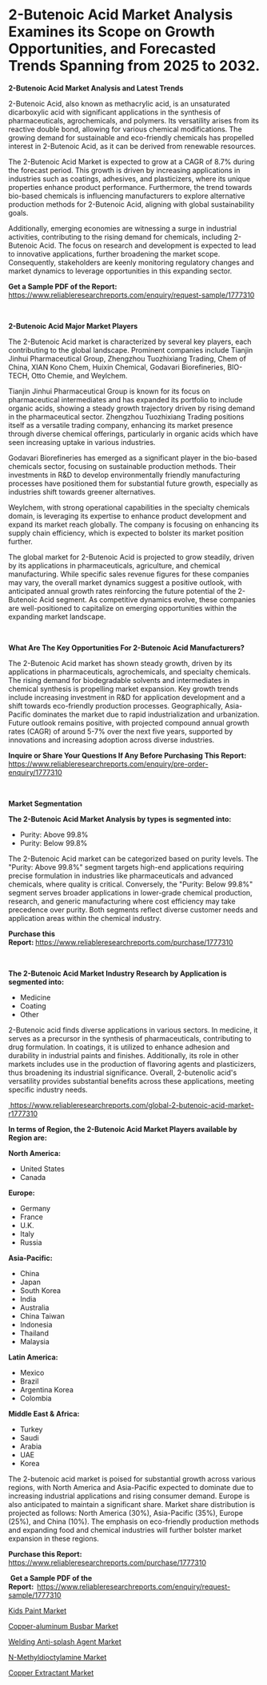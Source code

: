 <p><h1>2-Butenoic Acid Market Analysis Examines its Scope on Growth Opportunities, and Forecasted Trends Spanning from 2025 to 2032.</h1></p><p><strong>2-Butenoic Acid Market Analysis and Latest Trends</strong></p>
<p><p>2-Butenoic Acid, also known as methacrylic acid, is an unsaturated dicarboxylic acid with significant applications in the synthesis of pharmaceuticals, agrochemicals, and polymers. Its versatility arises from its reactive double bond, allowing for various chemical modifications. The growing demand for sustainable and eco-friendly chemicals has propelled interest in 2-Butenoic Acid, as it can be derived from renewable resources.</p><p>The 2-Butenoic Acid Market is expected to grow at a CAGR of 8.7% during the forecast period. This growth is driven by increasing applications in industries such as coatings, adhesives, and plasticizers, where its unique properties enhance product performance. Furthermore, the trend towards bio-based chemicals is influencing manufacturers to explore alternative production methods for 2-Butenoic Acid, aligning with global sustainability goals.</p><p>Additionally, emerging economies are witnessing a surge in industrial activities, contributing to the rising demand for chemicals, including 2-Butenoic Acid. The focus on research and development is expected to lead to innovative applications, further broadening the market scope. Consequently, stakeholders are keenly monitoring regulatory changes and market dynamics to leverage opportunities in this expanding sector.</p></p>
<p><strong>Get a Sample PDF of the Report:&nbsp;</strong> <a href="https://www.reliableresearchreports.com/enquiry/request-sample/1777310?utm_campaign=34&utm_medium=2&utm_source=Github&utm_content=ia&utm_term=02022025&utm_id=2-butenoic-acid">https://www.reliableresearchreports.com/enquiry/request-sample/1777310</a></p>
<p>&nbsp;</p>
<p><strong>2-Butenoic Acid Major Market Players</strong></p>
<p><p>The 2-Butenoic Acid market is characterized by several key players, each contributing to the global landscape. Prominent companies include Tianjin Jinhui Pharmaceutical Group, Zhengzhou Tuozhixiang Trading, Chem of China, XIAN Kono Chem, Huixin Chemical, Godavari Biorefineries, BIO-TECH, Otto Chemie, and Weylchem. </p><p>Tianjin Jinhui Pharmaceutical Group is known for its focus on pharmaceutical intermediates and has expanded its portfolio to include organic acids, showing a steady growth trajectory driven by rising demand in the pharmaceutical sector. Zhengzhou Tuozhixiang Trading positions itself as a versatile trading company, enhancing its market presence through diverse chemical offerings, particularly in organic acids which have seen increasing uptake in various industries.</p><p>Godavari Biorefineries has emerged as a significant player in the bio-based chemicals sector, focusing on sustainable production methods. Their investments in R&D to develop environmentally friendly manufacturing processes have positioned them for substantial future growth, especially as industries shift towards greener alternatives.</p><p>Weylchem, with strong operational capabilities in the specialty chemicals domain, is leveraging its expertise to enhance product development and expand its market reach globally. The company is focusing on enhancing its supply chain efficiency, which is expected to bolster its market position further.</p><p>The global market for 2-Butenoic Acid is projected to grow steadily, driven by its applications in pharmaceuticals, agriculture, and chemical manufacturing. While specific sales revenue figures for these companies may vary, the overall market dynamics suggest a positive outlook, with anticipated annual growth rates reinforcing the future potential of the 2-Butenoic Acid segment. As competitive dynamics evolve, these companies are well-positioned to capitalize on emerging opportunities within the expanding market landscape.</p></p>
<p>&nbsp;</p>
<p><strong>What Are The Key Opportunities For 2-Butenoic Acid Manufacturers?</strong></p>
<p><p>The 2-Butenoic Acid market has shown steady growth, driven by its applications in pharmaceuticals, agrochemicals, and specialty chemicals. The rising demand for biodegradable solvents and intermediates in chemical synthesis is propelling market expansion. Key growth trends include increasing investment in R&D for application development and a shift towards eco-friendly production processes. Geographically, Asia-Pacific dominates the market due to rapid industrialization and urbanization. Future outlook remains positive, with projected compound annual growth rates (CAGR) of around 5-7% over the next five years, supported by innovations and increasing adoption across diverse industries.</p></p>
<p><strong>Inquire or Share Your Questions If Any Before Purchasing This Report:</strong> <a href="https://www.reliableresearchreports.com/enquiry/pre-order-enquiry/1777310?utm_campaign=34&utm_medium=2&utm_source=Github&utm_content=ia&utm_term=02022025&utm_id=2-butenoic-acid">https://www.reliableresearchreports.com/enquiry/pre-order-enquiry/1777310</a></p>
<p>&nbsp;</p>
<p><strong>Market Segmentation</strong></p>
<p><strong>The 2-Butenoic Acid Market Analysis by types is segmented into:</strong></p>
<p><ul><li>Purity: Above 99.8%</li><li>Purity: Below 99.8%</li></ul></p>
<p><p>The 2-Butenoic Acid market can be categorized based on purity levels. The "Purity: Above 99.8%" segment targets high-end applications requiring precise formulation in industries like pharmaceuticals and advanced chemicals, where quality is critical. Conversely, the "Purity: Below 99.8%" segment serves broader applications in lower-grade chemical production, research, and generic manufacturing where cost efficiency may take precedence over purity. Both segments reflect diverse customer needs and application areas within the chemical industry.</p></p>
<p><strong>Purchase this Report:&nbsp;</strong><a href="https://www.reliableresearchreports.com/purchase/1777310?utm_campaign=34&utm_medium=2&utm_source=Github&utm_content=ia&utm_term=02022025&utm_id=2-butenoic-acid">https://www.reliableresearchreports.com/purchase/1777310</a></p>
<p>&nbsp;</p>
<p><strong>The 2-Butenoic Acid Market Industry Research by Application is segmented into:</strong></p>
<p><ul><li>Medicine</li><li>Coating</li><li>Other</li></ul></p>
<p><p>2-Butenoic acid finds diverse applications in various sectors. In medicine, it serves as a precursor in the synthesis of pharmaceuticals, contributing to drug formulation. In coatings, it is utilized to enhance adhesion and durability in industrial paints and finishes. Additionally, its role in other markets includes use in the production of flavoring agents and plasticizers, thus broadening its industrial significance. Overall, 2-butenolic acid's versatility provides substantial benefits across these applications, meeting specific industry needs.</p></p>
<p><a href="https://www.reliableresearchreports.com/global-2-butenoic-acid-market-r1777310?utm_campaign=34&utm_medium=2&utm_source=Github&utm_content=ia&utm_term=02022025&utm_id=2-butenoic-acid">&nbsp;https://www.reliableresearchreports.com/global-2-butenoic-acid-market-r1777310</a></p>
<p><strong>In terms of Region, the 2-Butenoic Acid Market Players available by Region are:</strong></p>
<p>
    <p> <strong> North America: </strong>
        <ul>
            <li>United States</li>
            <li>Canada</li>
        </ul>
        </p> 
    <p> <strong> Europe: </strong>
        <ul>
            <li>Germany</li>
            <li>France</li>
            <li>U.K.</li>
            <li>Italy</li>
            <li>Russia</li>
        </ul>
        </p> 
    <p> <strong> Asia-Pacific: </strong>
        <ul>
            <li>China</li>
            <li>Japan</li>
            <li>South Korea</li>
            <li>India</li>
            <li>Australia</li>
            <li>China Taiwan</li>
            <li>Indonesia</li>
            <li>Thailand</li>
            <li>Malaysia</li>
        </ul>
        </p> 
    <p> <strong> Latin America: </strong>
        <ul>
            <li>Mexico</li>
            <li>Brazil</li>
            <li>Argentina Korea</li>
            <li>Colombia</li>
        </ul>
        </p> 
    <p> <strong> Middle East & Africa: </strong>
        <ul>
            <li>Turkey</li>
            <li>Saudi</li>
            <li>Arabia</li>
            <li>UAE</li>
            <li>Korea</li>
        </ul>
    </p>
    </p>
<p><p>The 2-butenoic acid market is poised for substantial growth across various regions, with North America and Asia-Pacific expected to dominate due to increasing industrial applications and rising consumer demand. Europe is also anticipated to maintain a significant share. Market share distribution is projected as follows: North America (30%), Asia-Pacific (35%), Europe (25%), and China (10%). The emphasis on eco-friendly production methods and expanding food and chemical industries will further bolster market expansion in these regions.</p></p>
<p><strong>Purchase this Report: </strong><a href="https://www.reliableresearchreports.com/purchase/1777310?utm_campaign=34&utm_medium=2&utm_source=Github&utm_content=ia&utm_term=02022025&utm_id=2-butenoic-acid">https://www.reliableresearchreports.com/purchase/1777310</a></p>
<p>&nbsp;<strong>Get a Sample PDF of the Report:&nbsp;&nbsp;</strong><a href="https://www.reliableresearchreports.com/enquiry/request-sample/1777310?utm_campaign=34&utm_medium=2&utm_source=Github&utm_content=ia&utm_term=02022025&utm_id=2-butenoic-acid">https://www.reliableresearchreports.com/enquiry/request-sample/1777310</a></p>
<p><strong></strong></p>
<p><p><a href="https://github.com/lourdesmai100/Market-Research-Report-List-1/blob/main/kids-paint-market.md?utm_campaign=34&utm_medium=2&utm_source=Github&utm_content=ia&utm_term=02022025&utm_id=2-butenoic-acid">Kids Paint Market</a></p><p><a href="https://github.com/lashaunm5st/Market-Research-Report-List-1/blob/main/copper-aluminum-busbar-market.md?utm_campaign=34&utm_medium=2&utm_source=Github&utm_content=ia&utm_term=02022025&utm_id=2-butenoic-acid">Copper-aluminum Busbar Market</a></p><p><a href="https://github.com/ElviraLeka1962/Market-Research-Report-List-1/blob/main/welding-anti-splash-agent-market.md?utm_campaign=34&utm_medium=2&utm_source=Github&utm_content=ia&utm_term=02022025&utm_id=2-butenoic-acid">Welding Anti-splash Agent Market</a></p><p><a href="https://github.com/darenph8er/Market-Research-Report-List-1/blob/main/n-methyldioctylamine-market.md?utm_campaign=34&utm_medium=2&utm_source=Github&utm_content=ia&utm_term=02022025&utm_id=2-butenoic-acid">N-Methyldioctylamine Market</a></p><p><a href="https://github.com/kimberjam0i/Market-Research-Report-List-1/blob/main/copper-extractant-market.md?utm_campaign=34&utm_medium=2&utm_source=Github&utm_content=ia&utm_term=02022025&utm_id=2-butenoic-acid">Copper Extractant Market</a></p></p>
